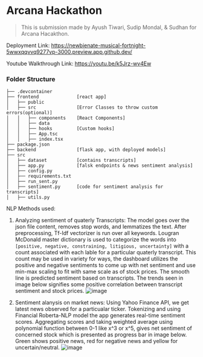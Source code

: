 # Arcana Hackathon
>This is submission made by Ayush Tiwari, Sudip Mondal, & Sudhan for Arcana Hacakthon.

Deployment Link: https://newbienate-musical-fortnight-5wwxqqvvq9277vp-3000.preview.app.github.dev/

Youtube Walkthrough Link: https://youtu.be/k5Jrz-wv4Ew

### Folder Structure
```
├── .devcontainer         
├── frontend              [react app]
│   ├── public        
│   ├── src               [Error Classes to throw custom errors(optional)]
│   │   ├── components    [React Components]
│   │   ├── data           
│   │   ├── hooks         [Custom hooks]
│   │   ├── App.tsc
│   │   ├── index.tsx
├── package.json
├── backend               [flask app, with deployed models]
├── src
│   ├── dataset           [contains transcripts]
│   ├── app.py            [falsk endpoints & news sentiment analysis]
│   ├── config.py           
│   ├── requirements.txt    
│   ├── run_sent.py          
│   ├── sentiment.py      [code for sentiment analysis for transcripts]
│   ├── utils.py          
```
NLP Methods used:
1. Analyzing sentiment of quaterly Transcripts: The model goes over the json file content, removes stop words, and lemmatizes the text. After preprocessing, Tf-Idf vectorizer is run over all keywords. Lougran McDonald master dictionary is used to categorize the words into `[positive, negative, constraining, litigious, uncertainty]` with a count associated with each lable for a particular quaterly transcript. This count may be used in variety for ways, the dashboard utilizes the positive and negative sentiments to come up with net sentiment and use min-max scaling to fit with same scale as of stock prices. The smooth line is predicted sentiment based on transcripts. The trends seen in image below signifies some positive correlation between transcript sentiment and stock prices.
![image](https://user-images.githubusercontent.com/74752127/232289009-bf37e0ec-a493-41ee-acb4-681781b37630.png)

2. Sentiment alanysis on market news: Using Yahoo Finance API, we get latest news observed for a particualar ticker. Tokenizing and using Financial Roberta-NLP model the app generates real-time sentiment scores. Aggregating scores and taking weighted average using polynomial function between 0-1 like x^3 or x^5, gives net sentiment of concerned stock which is presented as progress bar in image below. Green shows positive news, red for negative news and yellow for uncertain/neutral.
![image](https://user-images.githubusercontent.com/74752127/232289277-95f7ebc5-2763-4c92-8534-8aae5cce09f5.png)

